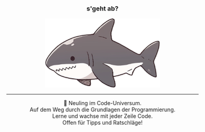 <div id="header" align="center">
  
 ### s'geht ab?

 <img width="300px" src="/cute-drawn-great-white-shark-sticker.png"/>
  
 ___

👋 Neuling im Code-Universum. <br/>
Auf dem Weg durch die Grundlagen der Programmierung. <br/>
Lerne und wachse mit jeder Zeile Code. <br/>
Offen für Tipps und Ratschläge! <br/>

</div>





